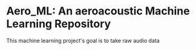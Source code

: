 # Aero_ML: An aeroacoustic Machine Learning Repository
This machine learning project's goal is to take raw audio data
